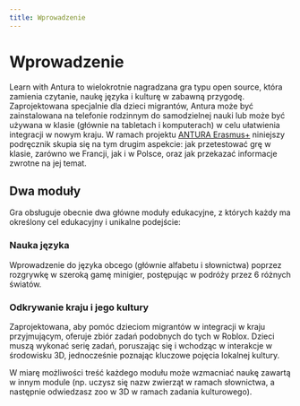 ```yaml
---
title: Wprowadzenie
---
```


# Wprowadzenie
Learn with Antura to wielokrotnie nagradzana gra typu open source, która zamienia czytanie, naukę języka i kulturę w zabawną przygodę.
Zaprojektowana specjalnie dla dzieci migrantów, Antura może być zainstalowana na telefonie rodzinnym do samodzielnej nauki lub może być używana w klasie (głównie na tabletach i komputerach) w celu ułatwienia integracji w nowym kraju. W ramach projektu [ANTURA Erasmus+](../about/erasmus/index.md) niniejszy podręcznik skupia się na tym drugim aspekcie: jak przetestować grę w klasie, zarówno we Francji, jak i w Polsce, oraz jak przekazać informacje zwrotne na jej temat.

## Dwa moduły
Gra obsługuje obecnie dwa główne moduły edukacyjne, z których każdy ma określony cel edukacyjny i unikalne podejście:

### Nauka języka
Wprowadzenie do języka obcego (głównie alfabetu i słownictwa) poprzez rozgrywkę w szeroką gamę minigier, postępując w podróży przez 6 różnych światów.

### Odkrywanie kraju i jego kultury
Zaprojektowana, aby pomóc dzieciom migrantów w integracji w kraju przyjmującym, oferuje zbiór zadań podobnych do tych w Roblox. Dzieci muszą wykonać serię zadań, poruszając się i wchodząc w interakcje w środowisku 3D, jednocześnie poznając kluczowe pojęcia lokalnej kultury.

W miarę możliwości treść każdego modułu może wzmacniać naukę zawartą w innym module (np. uczysz się nazw zwierząt w ramach słownictwa, a następnie odwiedzasz zoo w 3D w ramach zadania kulturowego).



